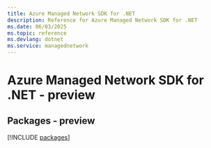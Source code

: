 ```yaml
---
title: Azure Managed Network SDK for .NET
description: Reference for Azure Managed Network SDK for .NET
ms.date: 06/03/2025
ms.topic: reference
ms.devlang: dotnet
ms.service: managednetwork
---
```

# Azure Managed Network SDK for .NET - preview
## Packages - preview
[!INCLUDE [packages](managed-network-index.md)]